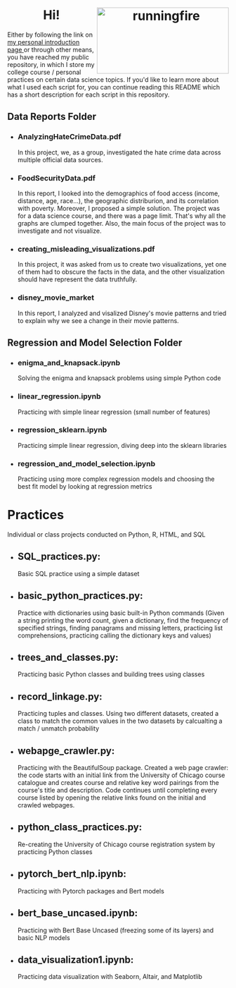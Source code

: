<h1 align="center">Hi! <a href="https://static.wixstatic.com/media/9949f1_4af56ca1589e4f69baeff6f3a669d08d~mv2.gif"><img align="right" alt="runningfire" width="300" height="150" src="https://static.wixstatic.com/media/9949f1_4af56ca1589e4f69baeff6f3a669d08d~mv2.gif"></a></h1>

<p align="left">
Either by following the link on <a href="https://github.com/sudogakrc/sudogakrc" target="_blank" rel="noreferrer"> my personal introduction page </a> or through other means, you have reached my public repository, in which I store my college course / personal practices on certain data science topics. If you'd like to learn more about what I used each script for, you can continue reading this README which has a short description for each script in this repository.
</p>

## Data Reports Folder
- ### AnalyzingHateCrimeData.pdf
  In this project, we, as a group, investigated the hate crime data across multiple official data sources.
- ### FoodSecurityData.pdf
  In this report, I looked into the demographics of food access (income, distance, age, race...), the geographic distriburion, and its correlation with poverty. Moreover, I proposed a simple solution. The project was for a data science course, and there was a page limit. That's why all the graphs are clumped together. Also, the main focus of the project was to investigate and not visualize. 
- ### creating_misleading_visualizations.pdf
  In this project, it was asked from us to create two visualizations, yet one of them had to obscure the facts in the data, and the other visualization should have represent the data truthfully. 
- ### disney_movie_market
  In this report, I analyzed and visalized Disney's movie patterns and tried to explain why we see a change in their movie patterns.
## Regression and Model Selection Folder
- ### enigma_and_knapsack.ipynb
  Solving the enigma and knapsack problems using simple Python code
- ### linear_regression.ipynb
  Practicing with simple linear regression (small number of features)
- ### regression_sklearn.ipynb
  Practicing simple linear regression, diving deep into the sklearn libraries
- ### regression_and_model_selection.ipynb
  Practicing using more complex regression models and choosing the best fit model by looking at regression metrics
# Practices
  Individual or class projects conducted on Python, R, HTML, and SQL
- ## SQL_practices.py:
  Basic SQL practice using a simple dataset
- ## basic_python_practices.py:
  Practice with dictionaries using basic built-in Python commands
  (Given a string printing the word count, given a dictionary, find the frequency of specified strings, finding panagrams and missing letters, practicing list comprehensions, practicing calling the dictionary keys and values)
- ## trees_and_classes.py:
  Practicing basic Python classes and building trees using classes
- ## record_linkage.py:
  Practicing tuples and classes. Using two different datasets, created a class to match the common values in the two datasets by calcualting a match / unmatch probability
- ## webapge_crawler.py:
  Practicing with the BeautifulSoup package. Created a web page crawler: the code starts with an initial link from the University of Chicago course catalogue 
and creates course and relative key word pairings from the course's title and description. Code continues until completing every course listed by opening the relative links found on the initial and crawled webpages.
- ## python_class_practices.py:
  Re-creating the University of Chicago course registration system by practicing Python classes
- ## pytorch_bert_nlp.ipynb:
  Practicing with Pytorch packages and Bert models
- ## bert_base_uncased.ipynb:
  Practicing with Bert Base Uncased (freezing some of its layers) and basic NLP models
- ## data_visualization1.ipynb:
  Practicing data visualization with Seaborn, Altair, and Matplotlib

